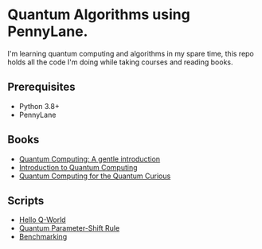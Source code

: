 # Quantum Algorithms using PennyLane.

I'm learning quantum computing and algorithms in my spare time, this repo holds all the code I'm doing while taking courses and reading books.

## Prerequisites

- Python 3.8+
- PennyLane

## Books
- [Quantum Computing: A gentle introduction](http://mmrc.amss.cas.cn/tlb/201702/W020170224608150244118.pdf)
- [Introduction to Quantum Computing](http://mmrc.amss.cas.cn/tlb/201702/W020170224608149125645.pdf)
- [Quantum Computing for the Quantum Curious](https://library.oapen.org/bitstream/id/bbd21fd2-1c26-4467-98e7-e20519f2185f/9783030616014.pdf)

## Scripts

- [Hello Q-World](https://github.com/helloerikaaa/quantum/blob/main/basic/hello_qworld.py)
- [Quantum Parameter-Shift Rule](https://github.com/helloerikaaa/quantum-for-everyone/blob/master/basic/q_parameter_shift.py)
- [Benchmarking](https://github.com/helloerikaaa/quantum-for-everyone/blob/master/basic/benchmarking.py)
